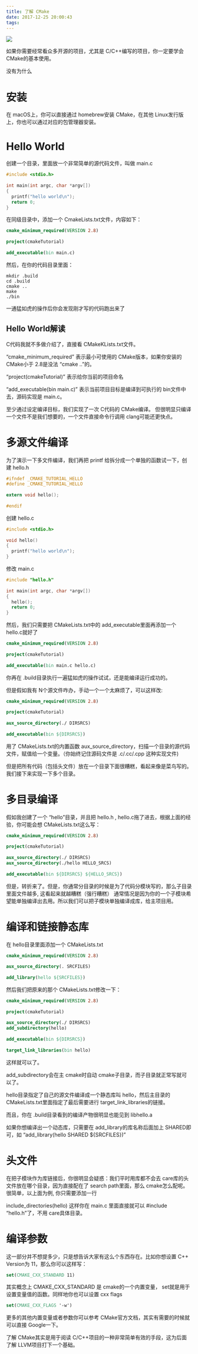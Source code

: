 ```yaml
---
title: 了解 CMake
date: 2017-12-25 20:00:43
tags:
---
```


![](/images/20171219190328.png)

如果你需要经常看众多开源的项目，尤其是 C/C++编写的项目，你一定要学会 CMake的基本使用。

没有为什么

<!--more-->

# 安装
在 macOS上，你可以直接通过 homebrew安装 CMake，在其他 Linux发行版上，你也可以通过对应的包管理器安装。

# Hello World
创建一个目录，里面放一个非常简单的源代码文件，叫做 main.c

```c
#include <stdio.h>
 
int main(int argc, char *argv[]) 
{
  printf("hello world\n");
  return 0;
}
```

在同级目录中，添加一个 CmakeLists.txt文件，内容如下：

```cmake
cmake_minimum_required(VERSION 2.8)
 
project(cmakeTutorial)
 
add_executable(bin main.c)
```

然后，在你的代码目录里面：

```shell
mkdir .build
cd .build
cmake ..
make
./bin
```

一通猛如虎的操作后你会发现刚才写的代码跑出来了

## Hello World解读

C代码我就不多做介绍了，直接看 CMakeKLists.txt文件。

“cmake_minimum_required” 表示最小可使用的 CMake版本，如果你安装的 CMake小于 2.8是没法 “cmake ..”的。

“project(cmakeTutorial)” 表示给你当前的项目命名

“add_executable(bin main.c)” 表示当前项目目标是编译到可执行的 bin文件中去，源码实现是 main.c。

至少通过设定编译目标，我们实现了一次 C代码的 CMake编译。 但很明显只编译一个文件不是我们想要的，一个文件直接命令行调用 clang可能还更快点。

# 多源文件编译
为了演示一下多文件编译，我们再把 printf 给拆分成一个单独的函数试一下，创建 hello.h

```c
#ifndef _CMAKE_TUTORIAL_HELLO
#define _CMAKE_TUTORIAL_HELLO
 
extern void hello();
 
#endif
```

创建 hello.c

```c
#include <stdio.h>
 
void hello()
{
  printf("hello world\n");
}
```

修改 main.c

```c
#include "hello.h"
 
int main(int argc, char *argv[]) 
{
  hello();
  return 0;
}
```

然后，我们只需要把 CMakeLists.txt中的 add_executable里面再添加一个 hello.c就好了

```cmake
cmake_minimum_required(VERSION 2.8)
 
project(cmakeTutorial)
 
add_executable(bin main.c hello.c)
```

你再在 .build目录执行一遍猛如虎的操作试试，还是能编译运行成功的。

但是假如我有 N个源文件咋办，手动一个一个太麻烦了，可以这样改:

```cmake
cmake_minimum_required(VERSION 2.8)
 
project(cmakeTutorial)
 
aux_source_directory(./ DIRSRCS)
 
add_executable(bin ${DIRSRCS})
```

用了 CMakeLists.txt的内置函数 aux_source_directory，扫描一个目录的源代码文件，赋值给一个变量。（你始终记住源码文件是 .c/.cc/.cpp 这种实现文件)

但是把所有代码（包括头文件）放在一个目录下面很糟糕，看起来像是菜鸟写的。我们接下来实现一下多个目录。

# 多目录编译

假如我创建了一个 “hello”目录，并且把 hello.h , hello.c拖了进去，根据上面的经验，你可能会想 CMakeLists.txt这么写：

```cmake
cmake_minimum_required(VERSION 2.8)
 
project(cmakeTutorial)
 
aux_source_directory(./ DIRSRCS)
aux_source_directory(./hello HELLO_SRCS)
 
add_executable(bin ${DIRSRCS} ${HELLO_SRCS})
```

但是，转折来了。但是，你通常分目录的时候是为了代码分模块写的，那么子目录里面文件越多, 这看起来就越糟糕（强行糟糕） 通常情况是因为你的一个子模块希望能单独编译出去用。所以我们可以把子模块单独编译成库，给主项目用。

# 编译和链接静态库
在 hello目录里面添加一个 CMakeLists.txt

```cmake
cmake_minimum_required(VERSION 2.8)
 
aux_source_directory(. SRCFILES)
 
add_library(hello ${SRCFILES})

```

然后我们把原来的那个 CMakeLists.txt修改一下：

```cmake
cmake_minimum_required(VERSION 2.8)
 
project(cmakeTutorial)
 
aux_source_directory(./ DIRSRCS)
add_subdirectory(hello)
 
add_executable(bin ${DIRSRCS})
 
target_link_libraries(bin hello)

```

这样就可以了。

add_subdirectory会在主 cmake时自动 cmake子目录，而子目录就正常写就可以了。

hello目录指定了自己的源文件编译成一个静态库叫 hello，然后主目录的 CMakeLists.txt里面指定了最后需要进行 target_link_libraries的链接。

而且，你在 .build目录看到的编译产物很明显也能见到 libhello.a

如果你想编译出一个动态库，只需要在 add_library的库名称后面加上 SHARED即可，如 “add_library(hello SHARED ${SRCFILES})”


# 头文件

在把子模块作为库链接后，你很明显会疑惑：我们平时用库都不会去 care库的头文件放在哪个目录，因为直接配在了 search path里面，那么 cmake怎么配呢。很简单，以上面为例, 你只需要添加一行

include_directories(hello)
这样你在 main.c 里面直接就可以 #include “hello.h”了，不用 care具体目录。

# 编译参数
这一部分并不想提多少，只是想告诉大家有这么个东西存在。比如你想设置 C++ Version为 11，那么你可以这样写：

```cmake
set(CMAKE_CXX_STANDARD 11)
```

其实概念上 CMAKE_CXX_STANDARD 是 cmake的一个内置变量， set就是用于设置变量值的函数。同样地你也可以设置 cxx flags

```cmake
set(CMAKE_CXX_FLAGS '-w')
```

更多的其他内置变量或者参数你可以参考 CMake官方文档，其实有需要的时候就可以直接 Google一下。

 

了解 CMake其实是用于阅读 C/C++项目的一种非常简单有效的手段，这为后面了解 LLVM项目打下一个基础。